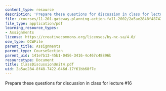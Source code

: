 ```yaml
---
content_type: resource
description: 'Prepare these questions for discussion in class for lecture #16'
file: /courses/11-201-gateway-planning-action-fall-2002/2a5ae2848f487422046d17f61bb68f7e_ClassDiscussionUnit4.pdf
file_type: application/pdf
learning_resource_types:
- Assignments
license: https://creativecommons.org/licenses/by-nc-sa/4.0/
ocw_type: OCWFile
parent_title: Assignments
parent_type: CourseSection
parent_uid: 141e7b13-45b1-0456-3416-4c467c48896b
resourcetype: Document
title: ClassDiscussionUnit4.pdf
uid: 2a5ae284-8f48-7422-046d-17f61bb68f7e
---
```

Prepare these questions for discussion in class for lecture #16